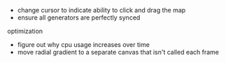 * change cursor to indicate ability to click and drag the map
* ensure all generators are perfectly synced

optimization
* figure out why cpu usage increases over time
* move radial gradient to a separate canvas that isn't called each frame
